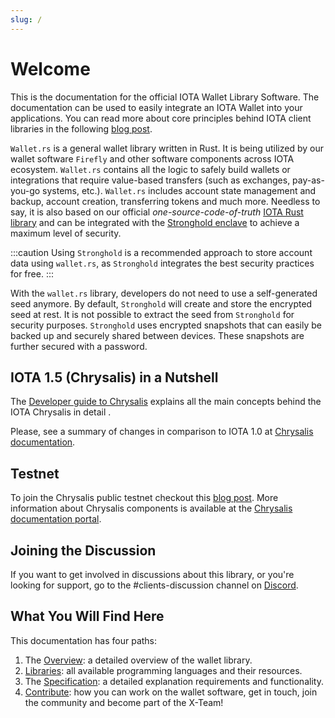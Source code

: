 ```yaml
---
slug: /
---
```

# Welcome
This is the documentation for the official IOTA Wallet Library Software. The documentation can be used to easily integrate an IOTA Wallet into your applications. You can read more about core principles behind IOTA client libraries in the following [blog post](https://blog.iota.org/the-new-iota-client-libraries-harder-better-faster-stronger/).

`Wallet.rs` is a general wallet library written in Rust. It is being utilized by our wallet software `Firefly` and other software components across IOTA ecosystem. `Wallet.rs` contains all the logic to safely build wallets or integrations that require value-based transfers (such as exchanges, pay-as-you-go systems, etc.). `Wallet.rs` includes account state management and backup, account creation, transferring tokens and much more. Needless to say, it is also based on our official _one-source-code-of-truth_ [IOTA Rust library](https://github.com/iotaledger/iota.rs) and can be integrated with the [Stronghold enclave](https://blog.iota.org/iota-stronghold-6ce55d311d7c/) to achieve a maximum level of security.

:::caution
Using `Stronghold` is a recommended approach to store account data using `wallet.rs`, as `Stronghold` integrates the best security practices for free.
:::

With the `wallet.rs` library, developers do not need to use a self-generated seed anymore. By default, `Stronghold` will create and store the encrypted seed at rest. It is not possible to extract the seed from `Stronghold` for security purposes. `Stronghold` uses encrypted snapshots that can easily be backed up and securely shared between devices. These snapshots are further secured with a password.

## IOTA 1.5 (Chrysalis) in a Nutshell
The [Developer guide to Chrysalis](https://chrysalis.docs.iota.org/guides/dev_guide.html) explains all the main concepts behind the IOTA Chrysalis in detail .

Please, see a summary of changes in comparison to IOTA 1.0 at [Chrysalis documentation](https://chrysalis.docs.iota.org/guides/index.html).

## Testnet
To join the Chrysalis public testnet checkout this [blog post](https://blog.iota.org/chrysalis-phase-2-testnet-out-now/). More information about Chrysalis components is available at the [Chrysalis documentation portal](https://chrysalis.docs.iota.org/).

## Joining the Discussion
If you want to get involved in discussions about this library, or you're looking for support, go to the #clients-discussion channel on [Discord](https://discord.iota.org).

## What You Will Find Here
This documentation has four paths:
1. The [Overview](overview/README.md): a detailed overview of the wallet library. 
2. [Libraries](libraries/README.md): all available programming languages and their resources.
3. The [Specification](specs/README.md): a detailed explanation requirements and functionality.
4. [Contribute](contribute.md): how you can work on the wallet software, get in touch, join the community and become part of the X-Team!
